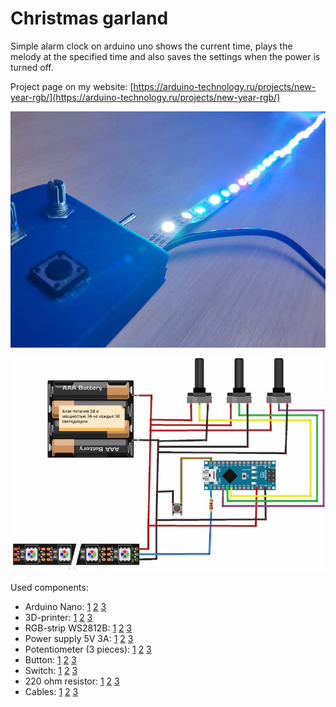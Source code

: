# Christmas garland
Simple alarm clock on arduino uno shows the current time, plays the melody at the specified time and also saves the settings when the power is turned off.

Project page on my website: [https://arduino-technology.ru/projects/new-year-rgb/](https://arduino-technology.ru/projects/new-year-rgb/)

<F3>![New year rgb photo](https://raw.githubusercontent.com/arduinotech/new_year_rgb/master/garland.jpg)

<F3>![New year rgb schema](https://raw.githubusercontent.com/arduinotech/new_year_rgb/master/schema.jpg)

Used components:
* Arduino Nano: [1](http://ali.pub/4a5wuw) [2](http://ali.pub/4a5wzd) [3](http://ali.pub/4a5x41)
* 3D-printer: [1](http://ali.pub/4a5xti) [2](http://ali.pub/4a5xuv) [3](http://ali.pub/4a5xxs)
* RGB-strip WS2812B: [1](http://ali.pub/4a7bmv) [2](http://ali.pub/4a7bsb) [3](http://ali.pub/4a7bu2)
* Power supply 5V 3A: [1](http://ali.pub/4a7cae) [2](http://ali.pub/4a7cbk) [3](http://ali.pub/4a7ccq)
* Potentiometer (3 pieces): [1](http://ali.pub/4a7cyp) [2](http://ali.pub/4a7czh) [3](http://ali.pub/4a7d09)
* Button: [1](http://ali.pub/4a7de2) [2](http://ali.pub/4a7df8) [3](http://ali.pub/4a7dft)
* Switch: [1](http://ali.pub/4a7dod) [2](http://ali.pub/4a7dp5) [3](http://ali.pub/4a7dqi)
* 220 ohm resistor: [1](http://ali.pub/4a7e26) [2](http://ali.pub/4a7e2r) [3](http://ali.pub/4a7e3q)
* Cables: [1](http://ali.pub/356rk3) [2](http://ali.pub/356rl2) [3](http://ali.pub/356rlu)
